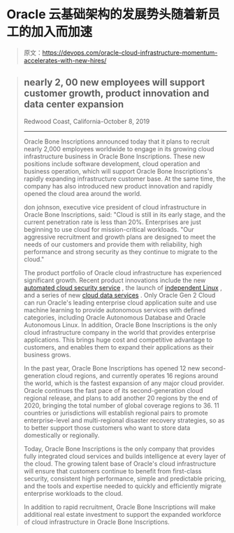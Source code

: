 # Oracle 云基础架构的发展势头随着新员工的加入而加速

> 原文：<https://devops.com/oracle-cloud-infrastructure-momentum-accelerates-with-new-hires/>

> ## nearly 2, 00 new employees will support customer growth, product innovation and data center expansion
> 
> Redwood Coast, California-October 8, 2019
> 
> * * *
> 
> Oracle Bone Inscriptions announced today that it plans to recruit nearly 2,000 employees worldwide to engage in its growing cloud infrastructure business in Oracle Bone Inscriptions. These new positions include software development, cloud operation and business operation, which will support Oracle Bone Inscriptions's rapidly expanding infrastructure customer base. At the same time, the company has also introduced new product innovation and rapidly opened the cloud area around the world.
> 
> don johnson, executive vice president of cloud infrastructure in Oracle Bone Inscriptions, said: "Cloud is still in its early stage, and the current penetration rate is less than 20%. Enterprises are just beginning to use cloud for mission-critical workloads. "Our aggressive recruitment and growth plans are designed to meet the needs of our customers and provide them with reliability, high performance and strong security as they continue to migrate to the cloud."
> 
> The product portfolio of Oracle cloud infrastructure has experienced significant growth. Recent product innovations include the new [automated cloud security service](https://www.oracle.com/corporate/pressrelease/oow19-oracle-automates-security-091619.html) , the launch of [independent Linux](https://www.oracle.com/corporate/pressrelease/oow19-oracle-autonomous-linux-091619.html) , and a series of new [cloud data services](https://blogs.oracle.com/cloud-infrastructure/oracle-cloud-infrastructure-brings-more-innovations-to-customers) . Only Oracle Gen 2 Cloud can run Oracle's leading enterprise cloud application suite and use machine learning to provide autonomous services with defined categories, including Oracle Autonomous Database and Oracle Autonomous Linux. In addition, Oracle Bone Inscriptions is the only cloud infrastructure company in the world that provides enterprise applications. This brings huge cost and competitive advantage to customers, and enables them to expand their applications as their business grows.
> 
> In the past year, Oracle Bone Inscriptions has opened 12 new second-generation cloud regions, and currently operates 16 regions around the world, which is the fastest expansion of any major cloud provider. Oracle continues the fast pace of its second-generation cloud regional release, and plans to add another 20 regions by the end of 2020, bringing the total number of global coverage regions to 36\. 11 countries or jurisdictions will establish regional pairs to promote enterprise-level and multi-regional disaster recovery strategies, so as to better support those customers who want to store data domestically or regionally.
> 
> Today, Oracle Bone Inscriptions is the only company that provides fully integrated cloud services and builds intelligence at every layer of the cloud. The growing talent base of Oracle's cloud infrastructure will ensure that customers continue to benefit from first-class security, consistent high performance, simple and predictable pricing, and the tools and expertise needed to quickly and efficiently migrate enterprise workloads to the cloud.
> 
> In addition to rapid recruitment, Oracle Bone Inscriptions will make additional real estate investment to support the expanded workforce of cloud infrastructure in Oracle Bone Inscriptions.
